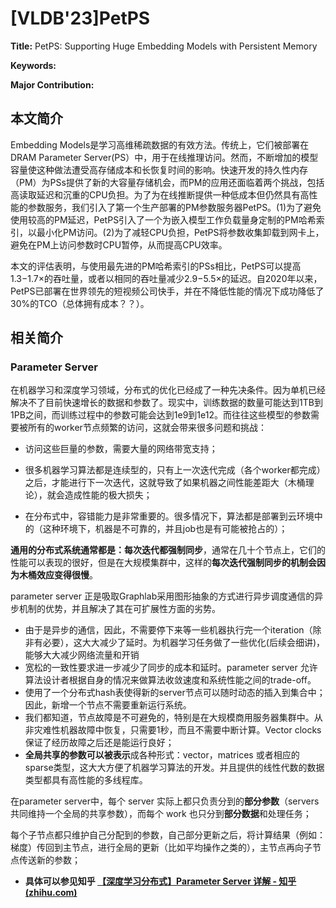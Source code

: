 # [VLDB'23]PetPS

**Title:**  PetPS: Supporting Huge Embedding Models with Persistent Memory

**Keywords:** 

**Major Contribution:**



## 本文简介

Embedding Models是学习高维稀疏数据的有效方法。传统上，它们被部署在DRAM Parameter Server(PS）中，用于在线推理访问。然而，不断增加的模型容量使这种做法遭受高存储成本和长恢复时间的影响。快速开发的持久性内存（PM）为PSs提供了新的大容量存储机会，而PM的应用还面临着两个挑战，包括高读取延迟和沉重的CPU负担。为了为在线推断提供一种低成本但仍然具有高性能的参数服务，我们引入了第一个生产部署的PM参数服务器PetPS。(1)为了避免使用较高的PM延迟，PetPS引入了一个为嵌入模型工作负载量身定制的PM哈希索引，以最小化PM访问。(2)为了减轻CPU负担，PetPS将参数收集卸载到网卡上，避免在PM上访问参数时CPU暂停，从而提高CPU效率。

本文的评估表明，与使用最先进的PM哈希索引的PSs相比，PetPS可以提高1.3−1.7×的吞吐量，或者以相同的吞吐量减少2.9−5.5×的延迟。自2020年以来，PetPS已部署在世界领先的短视频公司快手，并在不降低性能的情况下成功降低了30%的TCO（总体拥有成本？？）。



## 相关简介

### Parameter Server

在机器学习和深度学习领域，分布式的优化已经成了一种先决条件。因为单机已经解决不了目前快速增长的数据和参数了。现实中，训练数据的数量可能达到1TB到1PB之间，而训练过程中的参数可能会达到1e9到1e12。而往往这些模型的参数需要被所有的worker节点频繁的访问，这就会带来很多问题和挑战：

* 访问这些巨量的参数，需要大量的网络带宽支持；

* 很多机器学习算法都是连续型的，只有上一次迭代完成（各个worker都完成）之后，才能进行下一次迭代，这就导致了如果机器之间性能差距大（木桶理论），就会造成性能的极大损失；

* 在分布式中，容错能力是非常重要的。很多情况下，算法都是部署到云环境中的（这种环境下，机器是不可靠的，并且job也是有可能被抢占的）；

**通用的分布式系统通常都是：每次迭代都强制同步**，通常在几十个节点上，它们的性能可以表现的很好，但是在大规模集群中，这样的**每次迭代强制同步的机制会因为木桶效应变得很慢**。



parameter server 正是吸取Graphlab采用图形抽象的方式进行异步调度通信的异步机制的优势，并且解决了其在可扩展性方面的劣势。

* 由于是异步的通信，因此，不需要停下来等一些机器执行完一个iteration（除非有必要），这大大减少了延时。为机器学习任务做了一些优化(后续会细讲)，能够大大减少网络流量和开销
* 宽松的一致性要求进一步减少了同步的成本和延时。parameter server 允许算法设计者根据自身的情况来做算法收敛速度和系统性能之间的trade-off。
* 使用了一个分布式hash表使得新的server节点可以随时动态的插入到集合中；因此，新增一个节点不需要重新运行系统。
* 我们都知道，节点故障是不可避免的，特别是在大规模商用服务器集群中。从非灾难性机器故障中恢复，只需要1秒，而且不需要中断计算。Vector clocks 保证了经历故障之后还是能运行良好；
* **全局共享的参数可以被表示**成各种形式：vector，matrices 或者相应的sparse类型，这大大方便了机器学习算法的开发。并且提供的线性代数的数据类型都具有高性能的多线程库。



在parameter server中，每个 server 实际上都只负责分到的**部分参数**（servers共同维持一个全局的共享参数），而每个 work 也只分到**部分数据**和处理任务；

每个子节点都只维护自己分配到的参数，自己部分更新之后，将计算结果（例如：梯度）传回到主节点，进行全局的更新（比如平均操作之类的），主节点再向子节点传送新的参数；



* **具体可以参见知乎 [【深度学习分布式】Parameter Server 详解 - 知乎 (zhihu.com)](https://zhuanlan.zhihu.com/p/21569493)**